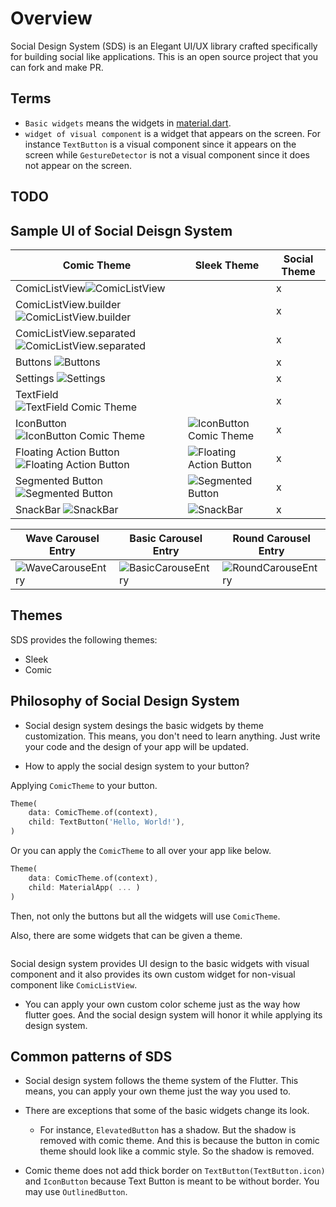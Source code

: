 # Overview

Social Design System (SDS) is an Elegant UI/UX library crafted specifically for building social like applications. This is an open source project that you can fork and make PR.

## Terms

- `Basic widgets` means the widgets in [material.dart](https://github.com/flutter/flutter/blob/master/packages/flutter/lib/material.dart).
- `widget of visual component` is a widget that appears on the screen. For instance `TextButton` is a visual component since it appears on the screen while `GestureDetector` is not a visual component since it does not appear on the screen.

## TODO

## Sample UI of Social Deisgn System

| Comic Theme    | Sleek Theme          | Social Theme        |
| -------------------------- | --------------------- | --------------------------- |
| ComicListView![ComicListView](https://thruthesky.github.io/social_design_system/images/comic_list_view.jpg) | | x |
| ComicListView.builder ![ComicListView.builder](https://thruthesky.github.io/social_design_system/images/comic_list_view_builder.jpg) | | x |
| ComicListView.separated ![ComicListView.separated](https://thruthesky.github.io/social_design_system/images/comic_list_view_separated.jpg) | | x |
| Buttons ![Buttons](https://thruthesky.github.io/social_design_system/images/buttons.jpg) |  | x |
| Settings ![Settings](https://thruthesky.github.io/social_design_system/images/settings.jpg) |  | x |
| TextField ![TextField Comic Theme](https://thruthesky.github.io/social_design_system/images/comic.text_field.jpg) | | x |
| IconButton ![IconButton Comic Theme](https://thruthesky.github.io/social_design_system/images/comic.icon_button.jpg) | ![IconButton Comic Theme](https://thruthesky.github.io/social_design_system/images/sleek.icon_button.jpg) | x | 
| Floating Action Button ![Floating Action Button](https://thruthesky.github.io/social_design_system/images/comic.floating_action_button.png) | ![Floating Action Button](https://thruthesky.github.io/social_design_system/images/sleek.floating_action_button.png) | x |
| Segmented Button ![Segmented Button](https://thruthesky.github.io/social_design_system/images/comic.segmented_button.png) | ![Segmented Button](https://thruthesky.github.io/social_design_system/images/sleek.segmented_button.png) | x |
| SnackBar ![SnackBar](https://thruthesky.github.io/social_design_system/images/comic.snackbar.png) | ![SnackBar](https://thruthesky.github.io/social_design_system/images/sleek.snackbar.png) | x |

| Wave Carousel Entry | Basic Carousel Entry | Round Carousel Entry |
| -------------------------- | --------------------- | --------------------------- |
| ![WaveCarouseEntry](https://thruthesky.github.io/social_design_system/images/wave_carousel_entry.gif)| ![BasicCarouseEntry](https://thruthesky.github.io/social_design_system/images/basic_carousel_entry.gif)| ![RoundCarouseEntry](https://thruthesky.github.io/social_design_system/images/round_carousel_entry.gif)|

## Themes

SDS provides the following themes:

- Sleek
- Comic

## Philosophy of Social Design System

- Social design system desings the basic widgets by theme customization. This means, you don't need to learn anything. Just write your code and the design of your app will be updated.

- How to apply the social design system to your button?

Applying `ComicTheme` to your button.

```dart
Theme(
    data: ComicTheme.of(context),
    child: TextButton('Hello, World!'),
)
```

Or you can apply the `ComicTheme` to all over your app like below.

```dart
Theme(
    data: ComicTheme.of(context),
    child: MaterialApp( ... )
)
```

Then, not only the buttons but all the widgets will use `ComicTheme`.

Also, there are some widgets that can be given a theme.

```dart

```

Social design system provides UI design to the basic widgets with visual component and it also provides its own custom widget for non-visual component like `ComicListView`.

- You can apply your own custom color scheme just as the way how flutter goes. And the social design system will honor it while applying its design system.

## Common patterns of SDS

- Social design system follows the theme system of the Flutter. This means, you can apply your own theme just the way you used to.

- There are exceptions that some of the basic widgets change its look.
    - For instance, `ElevatedButton` has a shadow. But the shadow is removed with comic theme. And this is because the button in comic theme should look like a commic style. So the shadow is removed.

- Comic theme does not add thick border on `TextButton(TextButton.icon)` and `IconButton` because Text Button is meant to be without border. You may use `OutlinedButton`.
